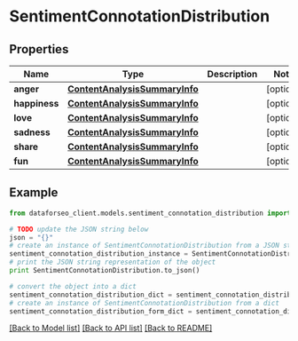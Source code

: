 # SentimentConnotationDistribution


## Properties

Name | Type | Description | Notes
------------ | ------------- | ------------- | -------------
**anger** | [**ContentAnalysisSummaryInfo**](ContentAnalysisSummaryInfo.md) |  | [optional] 
**happiness** | [**ContentAnalysisSummaryInfo**](ContentAnalysisSummaryInfo.md) |  | [optional] 
**love** | [**ContentAnalysisSummaryInfo**](ContentAnalysisSummaryInfo.md) |  | [optional] 
**sadness** | [**ContentAnalysisSummaryInfo**](ContentAnalysisSummaryInfo.md) |  | [optional] 
**share** | [**ContentAnalysisSummaryInfo**](ContentAnalysisSummaryInfo.md) |  | [optional] 
**fun** | [**ContentAnalysisSummaryInfo**](ContentAnalysisSummaryInfo.md) |  | [optional] 

## Example

```python
from dataforseo_client.models.sentiment_connotation_distribution import SentimentConnotationDistribution

# TODO update the JSON string below
json = "{}"
# create an instance of SentimentConnotationDistribution from a JSON string
sentiment_connotation_distribution_instance = SentimentConnotationDistribution.from_json(json)
# print the JSON string representation of the object
print SentimentConnotationDistribution.to_json()

# convert the object into a dict
sentiment_connotation_distribution_dict = sentiment_connotation_distribution_instance.to_dict()
# create an instance of SentimentConnotationDistribution from a dict
sentiment_connotation_distribution_form_dict = sentiment_connotation_distribution.from_dict(sentiment_connotation_distribution_dict)
```
[[Back to Model list]](../README.md#documentation-for-models) [[Back to API list]](../README.md#documentation-for-api-endpoints) [[Back to README]](../README.md)


